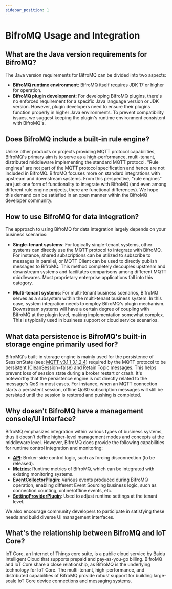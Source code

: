 ```yaml
---
sidebar_position: 1
---
```


# BifroMQ Usage and Integration

## What are the Java version requirements for BifroMQ?

The Java version requirements for BifroMQ can be divided into two aspects:

- **BifroMQ runtime environment**: BifroMQ itself requires JDK 17 or higher for operation.
- **BifroMQ plugin development**: For developing BifroMQ plugins, there's no enforced requirement for a specific Java language version or JDK version. However, plugin developers need to ensure their plugins function properly in higher Java environments. To prevent compatibility issues, we suggest keeping the plugin's runtime environment consistent with BifroMQ's.

## Does BifroMQ include a built-in rule engine?

Unlike other products or projects providing MQTT protocol capabilities, BifroMQ's primary aim is to serve as a high-performance, multi-tenant, distributed middleware implementing the standard MQTT protocol. "Rule engines" are not part of the MQTT protocol specification and hence are not included in BifroMQ. 
BifroMQ focuses more on standard integrations with upstream and downstream systems. From this perspective, "rule engines" are just one form of functionality to integrate with BifroMQ (and even among different rule engine projects, there are functional differences). We hope this demand can be satisfied in an open manner within the BifroMQ developer community.

## How to use BifroMQ for data integration?

The approach to using BifroMQ for data integration largely depends on your business scenarios:

- **Single-tenant systems**: For logically single-tenant systems, other systems can directly use the MQTT protocol to integrate with BifroMQ. For instance, shared subscriptions can be utilized to subscribe to messages in parallel, or MQTT Client can be used to directly publish messages to BifroMQ. This method completely decouples upstream and downstream systems and facilitates comparisons among different MQTT middlewares. Most proprietary enterprise applications fall into this category.

- **Multi-tenant systems**: For multi-tenant business scenarios, BifroMQ serves as a subsystem within the multi-tenant business system. In this case, system integration needs to employ BifroMQ's plugin mechanism. Downstream systems will have a certain degree of coupling with BifroMQ at the plugin level, making implementation somewhat complex. This is typically used in business support or cloud service scenarios.

## What data persistence is BifroMQ's built-in storage engine primarily used for?

BifroMQ's built-in storage engine is mainly used for the persistence of SessionState (see: [MQTT v3.1.1 3.1.2.4](http://docs.oasis-open.org/mqtt/mqtt/v3.1.1/os/mqtt-v3.1.1-os.html#_Toc398718028)) required by the MQTT protocol to be persistent (CleanSession=false) and Retain Topic messages. This helps prevent loss of session state during a broker restart or crash. It's noteworthy that the persistence engine is not directly related to the message's QoS in most cases. For instance, when an MQTT connection starts a persistent session, offline QoS0 subscription messages will still be persisted until the session is restored and pushing is completed.

## Why doesn't BifroMQ have a management console/UI interface?

BifroMQ emphasizes integration within various types of business systems, thus it doesn't define higher-level management modes and concepts at the middleware level. However, BifroMQ does provide the following capabilities for runtime control integration and monitoring:

- **[API](../05_user_guide/3_API/1_api.md)**: Broker-side control logic, such as forcing disconnection (to be released).
- **[Metrics](../07_operations/4_logs_observable.md)**: Runtime metrics of BifroMQ, which can be integrated with existing monitoring systems.
- **[EventCollectorPlugin](../06_plugin/3_event_collector.md)**: Various events produced during BifroMQ operation, enabling different Event Sourcing business logic, such as connection counting, online/offline events, etc.
- **[SettingProviderPlugin](../06_plugin/3_event_collector.md)**: Used to adjust runtime settings at the tenant level.

We also encourage community developers to participate in satisfying these needs and build diverse UI management interfaces.

## What's the relationship between BifroMQ and IoT Core?

IoT Core, an Internet of Things core suite, is a public cloud service by Baidu Intelligent Cloud that supports prepaid and pay-as-you-go billing. BifroMQ and IoT Core share a close relationship, as BifroMQ is the underlying technology for IoT Core. The multi-tenant, high-performance, and distributed capabilities of BifroMQ provide robust support for building large-scale IoT Core device connections and messaging systems.